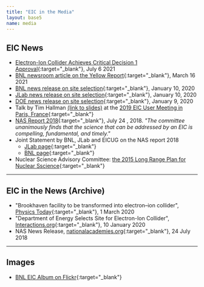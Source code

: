 ```yaml
---
title: "EIC in the Media"
layout: base5
name: media
---
```



## EIC News


* [Electron-Ion Collider Achieves Critical Decision 1 Approval](https://www.bnl.gov/newsroom/news.php?a=118765){:target="_blank"}, July 6 2021
* [BNL newsroom article on the Yellow Report](https://www.bnl.gov/newsroom/news.php?a=118762){:target="_blank"}, March 16 2021
* [BNL news release on site selection](https://www.bnl.gov/newsroom/news.php?a=116998){:target="_blank"}, January 10, 2020
* [JLab news release on site selection](https://www.jlab.org/news/releases/jefferson-lab-be-major-partner-electron-ion-collider-project){:target="_blank"}, January 10, 2020
* [DOE news release on site selection](https://www.energy.gov/articles/us-department-energy-selects-brookhaven-national-laboratory-host-major-new-nuclear-physics){:target="_blank"}, January 9, 2020
* Talk by Tim Hallman [(link to slides)](http://indico.in2p3.fr/event/18281/contributions/70135/attachments/54511/71422/Hallman_EIC_Users_Meeting_07222019.pptx) at the [2019 EIC User Meeting in Paris, France](http://indico.in2p3.fr/event/18281/){:target="_blank"}
* [NAS Report 2018](https://doi.org/10.17226/25171){:target="_blank"}, July 24 , 2018. _"The committee unanimously finds that the science that can be addressed by an EIC is compelling, fundamental, and timely."_
* Joint Statement by BNL, JLab and EICUG on the NAS report 2018
  * [JLab page](https://www.jlab.org/news/releases/statement-jefferson-lab-brookhaven-lab-and-electron-ion-collider-users-community){:target="_blank"}
  * [BNL page](https://www.bnl.gov/newsroom/news.php?a=212982){:target="_blank"}
* Nuclear Science Advisory Committee: [the 2015 Long Range Plan for Nuclear Sscience](https://science.osti.gov/-/media/np/nsac/pdf/2015LRP/2015_LRPNS_091815.pdf?la=en&hash=F731E22D31731E61C64E4B684377314FD4A0D6C7){:target="_blank"}


---

## EIC in the News (Archive)

* "Brookhaven facility to be transformed into electron–ion collider", [Physics Today](http://physicstoday.scitation.org/doi/10.1063/PT.3.4427){:target="_blank"}, 1 March 2020
* "Department of Energy Selects Site for Electron-Ion Collider", [Interactions.org](https://www.interactions.org/press-release/department-energy-selects-site-electron-ion-collider){:target="_blank"}, 10 January 2020
* NAS News Release, [nationalacademies.org](https://www.nationalacademies.org/news/2018/07/a-domestic-electron-ion-collider-would-unlock-scientific-mysteries-of-atomic-nuclei-maintain-us-leadership-in-accelerator-science-new-report-says){:target="_blank"}, 24 July 2018


---

## Images

* [BNL EIC Album on Flickr](https://www.flickr.com/photos/brookhavenlab/albums/72157714316624996){:target="_blank"}